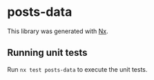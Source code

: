 # posts-data

This library was generated with [Nx](https://nx.dev).

## Running unit tests

Run `nx test posts-data` to execute the unit tests.
